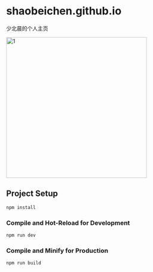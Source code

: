 # shaobeichen.github.io

少北晨的个人主页

<img width="376" alt="1" src="https://github.com/shaobeichen/shaobeichen.github.io/assets/18715564/fd1830aa-9934-407a-8332-df3187f0f211">

## Project Setup

```sh
npm install
```

### Compile and Hot-Reload for Development

```sh
npm run dev
```

### Compile and Minify for Production

```sh
npm run build
```
